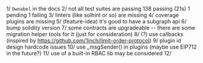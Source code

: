 1/ `Ownabel` in the docs
2/ not all test suites are passing
  138 passing (21s)
  1 pending
  1 failing
3/ linters (like solhint or so) are missing 
4/ coverage plugins are missing 
5/ (feature-idea) it's good to have a subgraph api 
6/ bump solidity version 
7/ some contracts are upgradeable -- there are some migration helper tools for it
   (just for consideration)
8/ (?) use callbacks (inspired by https://github.com/1inch/limit-order-protocol) 
9/ plugin id design hardcode issues
10/ use _msgSender() in plugins (maybe use EIP712 in the future?)
11/ use of a built-in RBAC lib may be considered
12/ 